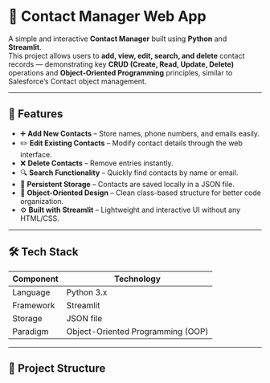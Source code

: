 # 📇 Contact Manager Web App

A simple and interactive **Contact Manager** built using **Python** and **Streamlit**.  
This project allows users to **add, view, edit, search, and delete** contact records — demonstrating key **CRUD (Create, Read, Update, Delete)** operations and **Object-Oriented Programming** principles, similar to Salesforce’s Contact object management.

---

## 🚀 Features

- ➕ **Add New Contacts** – Store names, phone numbers, and emails easily.  
- ✏️ **Edit Existing Contacts** – Modify contact details through the web interface.  
- ❌ **Delete Contacts** – Remove entries instantly.  
- 🔍 **Search Functionality** – Quickly find contacts by name or email.  
- 💾 **Persistent Storage** – Contacts are saved locally in a JSON file.  
- 🧱 **Object-Oriented Design** – Clean class-based structure for better code organization.  
- ⚙️ **Built with Streamlit** – Lightweight and interactive UI without any HTML/CSS.

---

## 🛠️ Tech Stack

| Component | Technology |
|------------|-------------|
| Language | Python 3.x |
| Framework | Streamlit |
| Storage | JSON file |
| Paradigm | Object-Oriented Programming (OOP) |

---

## 📂 Project Structure

